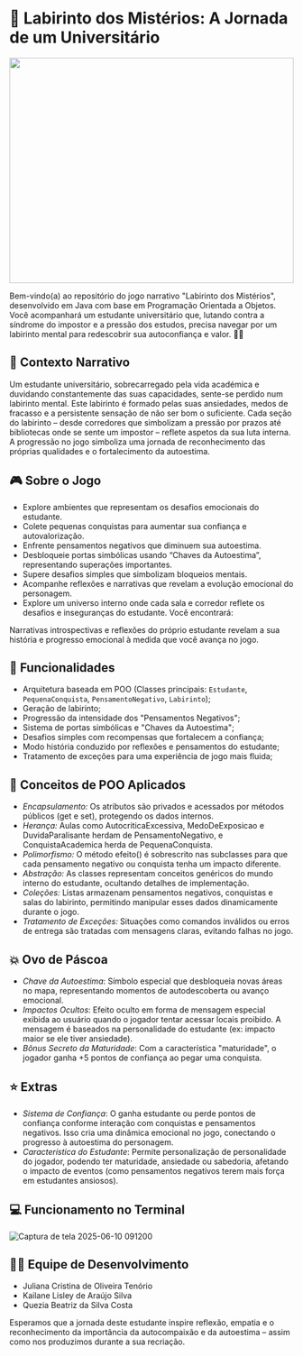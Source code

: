 # 🌟 Labirinto dos Mistérios: A Jornada de um Universitário

<img src="https://github.com/user-attachments/assets/ee17ed22-4677-4497-bcf6-cacf24f667f1" style="width:100%; max-height:400px; object-fit:cover;" />
 

Bem-vindo(a) ao repositório do jogo narrativo "Labirinto dos Mistérios", desenvolvido em Java com base em Programação Orientada a Objetos. Você acompanhará um estudante universitário que, lutando contra a síndrome do impostor e a pressão dos estudos, precisa navegar por um labirinto mental para redescobrir sua autoconfiança e valor. 🧠💪

## 📜 Contexto Narrativo

Um estudante universitário, sobrecarregado pela vida académica e duvidando constantemente das suas capacidades, sente-se perdido num labirinto mental. Este labirinto é formado pelas suas ansiedades, medos de fracasso e a persistente sensação de não ser bom o suficiente. Cada seção do labirinto – desde corredores que simbolizam a pressão por prazos até bibliotecas onde se sente um impostor – reflete aspetos da sua luta interna. A progressão no jogo simboliza uma jornada de reconhecimento das próprias qualidades e o fortalecimento da autoestima.

## 🎮 Sobre o Jogo

- Explore ambientes que representam os desafios emocionais do estudante.
- Colete pequenas conquistas para aumentar sua confiança e autovalorização.
- Enfrente pensamentos negativos que diminuem sua autoestima.
- Desbloqueie portas simbólicas usando “Chaves da Autoestima”, representando superações importantes.
- Supere desafios simples que simbolizam bloqueios mentais.
- Acompanhe reflexões e narrativas que revelam a evolução emocional do personagem.
- Explore um universo interno onde cada sala e corredor reflete os desafios e inseguranças do estudante. Você encontrará:

Narrativas introspectivas e reflexões do próprio estudante revelam a sua história e progresso emocional à medida que você avança no jogo.

## 🧱 Funcionalidades

- Arquitetura baseada em POO (Classes principais: `Estudante`, `PequenaConquista`, `PensamentoNegativo`, `Labirinto`);
- Geração de labirinto;
- Progressão da intensidade dos "Pensamentos Negativos";
- Sistema de portas simbólicas e "Chaves da Autoestima";
- Desafios simples com recompensas que fortalecem a confiança;
- Modo história conduzido por reflexões e pensamentos do estudante;
- Tratamento de exceções para uma experiência de jogo mais fluida;

## 🌟 Conceitos de POO Aplicados

- *Encapsulamento:* Os atributos são privados e acessados por métodos públicos (get e set), protegendo os dados internos.
- *Herança:* Aulas como AutocriticaExcessiva, MedoDeExposicao e DuvidaParalisante herdam de PensamentoNegativo, e ConquistaAcademica herda de PequenaConquista.
- *Polimorfismo:* O método efeito() é sobrescrito nas subclasses para que cada pensamento negativo ou conquista tenha um impacto diferente.
- *Abstração:* As classes representam conceitos genéricos do mundo interno do estudante, ocultando detalhes de implementação.
- *Coleções:* Listas armazenam pensamentos negativos, conquistas e salas do labirinto, permitindo manipular esses dados dinamicamente durante o jogo.
- *Tratamento de Exceções:* Situações como comandos inválidos ou erros de entrega são tratadas com mensagens claras, evitando falhas no jogo.

## 💥 Ovo de Páscoa
- *Chave da Autoestima*: Símbolo especial que desbloqueia novas áreas no mapa, representando momentos de autodescoberta ou avanço emocional.
- *Impactos Ocultos*: Efeito oculto em forma de mensagem especial exibida ao usuário quando o jogador tentar acessar locais proibido. A mensagem é baseados na personalidade do estudante (ex: impacto maior se ele tiver ansiedade).
- *Bônus Secreto da Maturidade*: Com a característica "maturidade", o jogador ganha +5 pontos de confiança ao pegar uma conquista.

## ⭐ Extras

- *Sistema de Confiança*: O ganha estudante ou perde pontos de confiança conforme interação com conquistas e pensamentos negativos. Isso cria uma dinâmica emocional no jogo, conectando o progresso à autoestima do personagem.
- *Característica do Estudante*: Permite personalização de personalidade do jogador, podendo ter maturidade, ansiedade ou sabedoria, afetando o impacto de eventos (como pensamentos negativos terem mais força em estudantes ansiosos).


## 💻 Funcionamento no Terminal
![Captura de tela 2025-06-10 091200](https://github.com/user-attachments/assets/fb95b131-97c7-40d8-ab5e-66731c6feaa7)

## 👩‍💻 Equipe de Desenvolvimento

- Juliana Cristina de Oliveira Tenório 
- Kailane Lisley de Araújo Silva
- Quezia Beatriz da Silva Costa 

Esperamos que a jornada deste estudante inspire reflexão, empatia e o reconhecimento da importância da autocompaixão e da autoestima – assim como nos produzimos durante a sua recriação.

 
